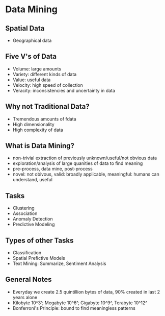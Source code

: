 # Data Mining 
## Spatial Data
 - Geographical data

## Five V's of Data
 - Volume: large amounts
 - Variety: different kinds of data
 - Value: useful data
 - Velocity: high speed of collection
 - Veracity: inconsistencies and uncertainty in data

## Why not Traditional Data?
 - Tremendous amounts of fdata
 - High dimensionality
 - High complexity of data

## What is Data Mining?
 - non-trivial extraction of previously unknown/useful/not obvious data
 - exploration/analysis of large quanities of data to find meaning
 - pre-process, data mine, post-process
 - novel: not obivous, valid: broadly applicable, meaningful: humans can understand, useful

## Tasks
 - Clustering
 - Association
 - Anomaly Detection
 - Predictive Modeling

## Types of other Tasks
- Classification
- Spatial Prefictive Models
- Text Mining: Summarize, Sentiment Analysis

## General Notes
 - Everyday we create 2.5 quintillion bytes of data, 90% created in last 2 years alone 
 - Kilobyte 10^3^, Megabyte 10^6^, Gigabyte 10^9^, Terabyte 10^12^
 - Bonferroni's Principle: bound to find meaningless patterns
